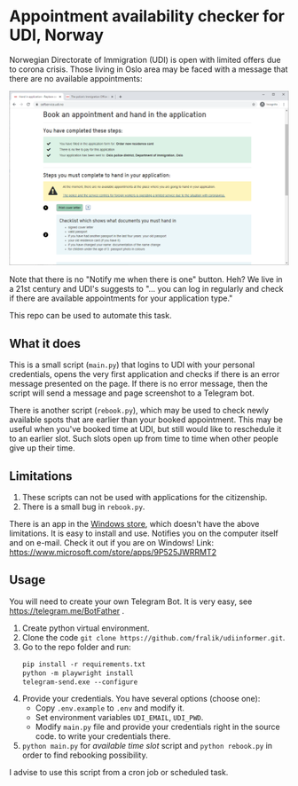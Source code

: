# Appointment availability checker for UDI, Norway

Norwegian Directorate of Immigration (UDI) is open with limited offers due to corona crisis.
Those living in Oslo area may be faced with a message that there are no available appointments:

![error](error.png)

Note that there is no "Notify me when there is one" button. Heh? We live in a 21st century and UDI's
suggests to "... you can log in regularly and check if there are available appointments for your application type."

This repo can be used to automate this task.

## What it does

This is a small script (`main.py`) that logins to UDI with your personal credentials, opens the very first
application and checks if there is an error message presented on the page. If there is no error message,
then the script will send a message and page screenshot to a Telegram bot.

There is another script (`rebook.py`), which may be used to check newly available spots that are earlier
than your booked appointment. This may be useful when you've booked time at UDI, but still would like
to reschedule it to an earlier slot. Such slots open up from time to time when other people give up their time.

## Limitations

1. These scripts can not be used with applications for the citizenship.
2. There is a small bug in `rebook.py`.

There is an app in the [Windows store](https://www.microsoft.com/store/apps/9P525JWRRMT2), which doesn't
have the above limitations. It is easy to install and use. Notifies you on the computer itself
and on e-mail. Check it out if you are on Windows!
Link: https://www.microsoft.com/store/apps/9P525JWRRMT2

## Usage

You will need to create your own Telegram Bot. It is very easy, see https://telegram.me/BotFather .

1. Create python virtual environment.
2. Clone the code `git clone https://github.com/fralik/udiinformer.git`.
3. Go to the repo folder and run:
   ```
   pip install -r requirements.txt
   python -m playwright install
   telegram-send.exe --configure
   ```
4. Provide your credentials. You have several options (choose one):
    * Copy `.env.example` to `.env` and modify it.
    * Set environment variables `UDI_EMAIL`, `UDI_PWD`.
     * Modify `main.py` file and provide your credentials right in the source code.
  to write your credentials there.
5. `python main.py` for *available time slot* script and `python rebook.py` in order to find rebooking possibility.

 I advise to use this script from a cron job or scheduled task.
